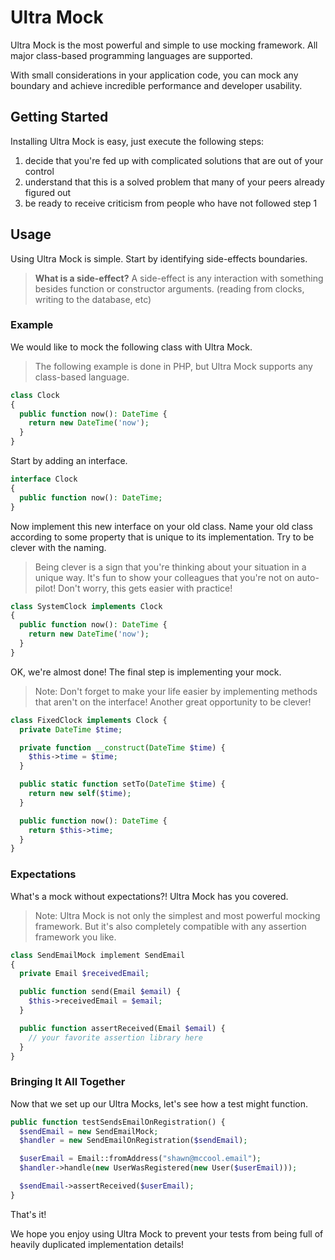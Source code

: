 # Ultra Mock

Ultra Mock is the most powerful and simple to use mocking framework. All major class-based programming languages are supported.

With small considerations in your application code, you can mock any boundary and achieve incredible performance and developer usability.

## Getting Started

Installing Ultra Mock is easy, just execute the following steps:

1. decide that you're fed up with complicated solutions that are out of your control
2. understand that this is a solved problem that many of your peers already figured out
3. be ready to receive criticism from people who have not followed step 1

## Usage

Using Ultra Mock is simple. Start by identifying side-effects boundaries.

> **What is a side-effect?** A side-effect is any interaction with something besides function or constructor arguments. (reading from clocks, writing to the database, etc)

### Example

We would like to mock the following class with Ultra Mock.

> The following example is done in PHP, but Ultra Mock supports any class-based language.

```PHP
class Clock
{
  public function now(): DateTime {
    return new DateTime('now');
  }
}
```

Start by adding an interface.

```PHP
interface Clock
{
  public function now(): DateTime;
}

```

Now implement this new interface on your old class. Name your old class according to some property that is unique to its implementation. Try to be clever with the naming.

> Being clever is a sign that you're thinking about your situation in a unique way. It's fun to show your colleagues that you're not on auto-pilot! Don't worry, this gets easier with practice!

```PHP
class SystemClock implements Clock
{
  public function now(): DateTime {
    return new DateTime('now');
  }
}
```

OK, we're almost done! The final step is implementing your mock.

> Note: Don't forget to make your life easier by implementing methods that aren't on the interface! Another great opportunity to be clever!

```PHP
class FixedClock implements Clock {
  private DateTime $time;

  private function __construct(DateTime $time) {
    $this->time = $time;
  }

  public static function setTo(DateTime $time) {
    return new self($time);
  }

  public function now(): DateTime {
    return $this->time;
  }
}
```

### Expectations

What's a mock without expectations?! Ultra Mock has you covered.

> Note: Ultra Mock is not only the simplest and most powerful mocking framework. But it's also completely compatible with any assertion framework you like.

```PHP
class SendEmailMock implement SendEmail
{
  private Email $receivedEmail;

  public function send(Email $email) {
    $this->receivedEmail = $email;
  }

  public function assertReceived(Email $email) {
    // your favorite assertion library here
  }
}
```

### Bringing It All Together

Now that we set up our Ultra Mocks, let's see how a test might function.

```PHP
public function testSendsEmailOnRegistration() {
  $sendEmail = new SendEmailMock;
  $handler = new SendEmailOnRegistration($sendEmail);

  $userEmail = Email::fromAddress("shawn@mccool.email");
  $handler->handle(new UserWasRegistered(new User($userEmail)));

  $sendEmail->assertReceived($userEmail);
}
```

That's it!

We hope you enjoy using Ultra Mock to prevent your tests from being full of heavily duplicated implementation details!
